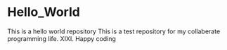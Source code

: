 # Hello_World
This is a hello world repository
This is a test repository for my collaberate programming life. XIXI.
Happy coding
